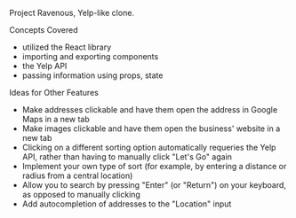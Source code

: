 Project
Ravenous, Yelp-like clone.

Concepts Covered
* utilized the React library
* importing and exporting components
* the Yelp API 
* passing information using props, state 

Ideas for Other Features
* Make addresses clickable and have them open the address in Google Maps in a new tab
* Make images clickable and have them open the business' website in a new tab
* Clicking on a different sorting option automatically requeries the Yelp API, rather than having to manually click "Let's Go" again
* Implement your own type of sort (for example, by entering a distance or radius from a central location)
* Allow you to search by pressing "Enter" (or "Return") on your keyboard, as opposed to manually clicking
* Add autocompletion of addresses to the "Location" input

